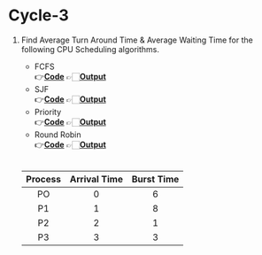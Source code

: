 # Cycle-3

1. Find Average Turn Around Time & Average Waiting Time for the following CPU Scheduling algorithms.<br>
   
    * FCFS <br> 👉[**Code**]()  👉🏻[**Output**]()
    * SJF <br> 👉[**Code**]()  👉🏻[**Output**]()
    * Priority <br> 👉[**Code**]()  👉🏻[**Output**]()
    * Round Robin <br> 👉[**Code**]()  👉🏻[**Output**]()
    <br>
    
      | Process | Arrival Time | Burst Time  |
      |:-------:|:------------:|:-----------:|
      |    PO   |       0      |      6      |
      |    P1   |       1      |      8      |
      |    P2   |       2      |      1      |
      |    P3   |       3      |      3      |
